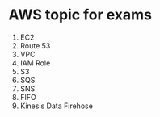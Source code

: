 # AWS topic for exams

1. EC2
2. Route 53
3. VPC
4. IAM Role
5. S3
6. SQS
7. SNS
8. FIFO
9. Kinesis Data Firehose
